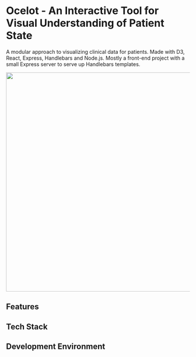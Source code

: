 # Ocelot - An Interactive Tool for Visual Understanding of Patient State

A modular approach to visualizing clinical data for patients. Made with D3, React, Express, Handlebars and Node.js.
Mostly a front-end project with a small Express server to serve up Handlebars templates.

<img src="https://github.com/gabrielaldana87/Ocelot/blob/master/example.gif" width="600" />

## Features

## Tech Stack

## Development Environment